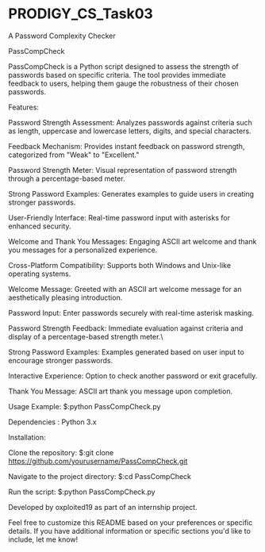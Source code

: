 # PRODIGY_CS_Task03
A Password Complexity Checker

PassCompCheck

PassCompCheck is a Python script designed to assess the strength of passwords based on specific criteria. The tool provides immediate feedback to users, helping them gauge the robustness of their chosen passwords.

Features:

Password Strength Assessment:
Analyzes passwords against criteria such as length, uppercase and lowercase letters, digits, and special characters.

Feedback Mechanism:
Provides instant feedback on password strength, categorized from "Weak" to "Excellent."

Password Strength Meter:
Visual representation of password strength through a percentage-based meter.

Strong Password Examples:
Generates examples to guide users in creating stronger passwords.

User-Friendly Interface:
Real-time password input with asterisks for enhanced security.

Welcome and Thank You Messages:
Engaging ASCII art welcome and thank you messages for a personalized experience.

Cross-Platform Compatibility:
Supports both Windows and Unix-like operating systems.

Welcome Message:
Greeted with an ASCII art welcome message for an aesthetically pleasing introduction.

Password Input:
Enter passwords securely with real-time asterisk masking.

Password Strength Feedback:
Immediate evaluation against criteria and display of a percentage-based strength meter.\

Strong Password Examples:
Examples generated based on user input to encourage stronger passwords.

Interactive Experience:
Option to check another password or exit gracefully.

Thank You Message:
ASCII art thank you message upon completion.

Usage Example: $:python PassCompCheck.py

Dependencies :  Python 3.x

Installation:

Clone the repository: $:git clone https://github.com/yourusername/PassCompCheck.git

Navigate to the project directory:  $:cd PassCompCheck

Run the script: $:python PassCompCheck.py

Developed by oxploited19 as part of an internship project.

Feel free to customize this README based on your preferences or specific details. If you have additional information or specific sections you'd like to include, let me know!
